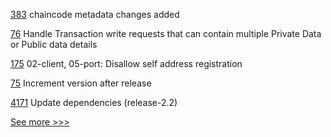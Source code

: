 
[383](https://github.com/hyperledger-labs/blockchain-explorer/pull/383) chaincode metadata changes added

[76](https://github.com/hyperledger-labs/hlf-connector/pull/76) Handle Transaction write requests that can contain multiple Private Data or Public data details

[175](https://github.com/hyperledger-labs/yui-ibc-solidity/pull/175) 02-client, 05-port: Disallow self address registration

[75](https://github.com/hyperledger-labs/hlf-connector/pull/75) Increment version after release

[4171](https://github.com/hyperledger/fabric/pull/4171) Update dependencies (release-2.2)


[See more >>>](https://start-here.hyperledger.org/pull-requests)
